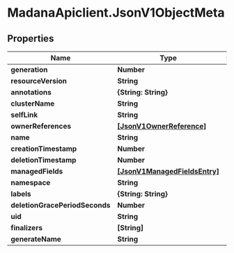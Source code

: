 # MadanaApiclient.JsonV1ObjectMeta

## Properties

Name | Type | Description | Notes
------------ | ------------- | ------------- | -------------
**generation** | **Number** |  | [optional] 
**resourceVersion** | **String** |  | [optional] 
**annotations** | **{String: String}** |  | [optional] 
**clusterName** | **String** |  | [optional] 
**selfLink** | **String** |  | [optional] 
**ownerReferences** | [**[JsonV1OwnerReference]**](JsonV1OwnerReference.md) |  | [optional] 
**name** | **String** |  | [optional] 
**creationTimestamp** | **Number** |  | [optional] 
**deletionTimestamp** | **Number** |  | [optional] 
**managedFields** | [**[JsonV1ManagedFieldsEntry]**](JsonV1ManagedFieldsEntry.md) |  | [optional] 
**namespace** | **String** |  | [optional] 
**labels** | **{String: String}** |  | [optional] 
**deletionGracePeriodSeconds** | **Number** |  | [optional] 
**uid** | **String** |  | [optional] 
**finalizers** | **[String]** |  | [optional] 
**generateName** | **String** |  | [optional] 


